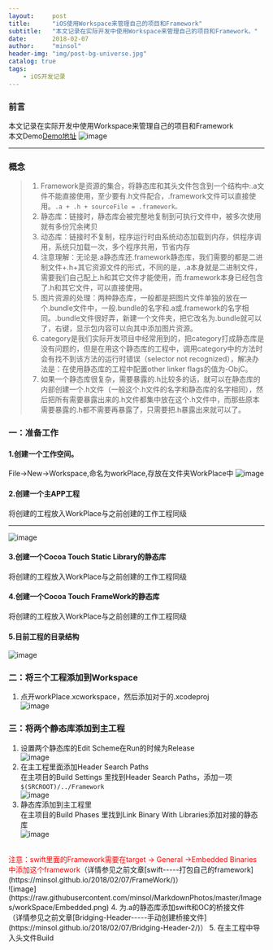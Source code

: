 ```yaml
---
layout:     post
title:      "iOS使用Workspace来管理自己的项目和Framework"
subtitle:   "本文记录在实际开发中使用Workspace来管理自己的项目和Framework。"
date:       2018-02-07
author:     "minsol"
header-img: "img/post-bg-universe.jpg"
catalog: true
tags:
    - iOS开发记录
---
```


### 前言
本文记录在实际开发中使用Workspace来管理自己的项目和Framework
</br>本文Demo[Demo地址](https://github.com/minsol/WorkSpace)
![image](https://raw.githubusercontent.com/minsol/MarkdownPhotos/master/Images/workSpace/framework.png)

***


### 概念

>1. Framework是资源的集合，将静态库和其头文件包含到一个结构中:.a文件不能直接使用，至少要有.h文件配合，.framework文件可以直接使用。`.a + .h + sourceFile = .framework。`
>2. 静态库：链接时，静态库会被完整地复制到可执行文件中，被多次使用就有多份冗余拷贝
>3. 动态库：链接时不复制，程序运行时由系统动态加载到内存，供程序调用，系统只加载一次，多个程序共用，节省内存
>4. 注意理解：无论是.a静态库还.framework静态库，我们需要的都是二进制文件+.h+其它资源文件的形式，不同的是，.a本身就是二进制文件，需要我们自己配上.h和其它文件才能使用，而.framework本身已经包含了.h和其它文件，可以直接使用。
>5. 图片资源的处理：两种静态库，一般都是把图片文件单独的放在一个.bundle文件中，一般.bundle的名字和.a或.framework的名字相同。.bundle文件很好弄，新建一个文件夹，把它改名为.bundle就可以了，右键，显示包内容可以向其中添加图片资源。
>6. category是我们实际开发项目中经常用到的，把category打成静态库是没有问题的，但是在用这个静态库的工程中，调用category中的方法时会有找不到该方法的运行时错误（selector not recognized），解决办法是：在使用静态库的工程中配置other linker flags的值为-ObjC。
>7. 如果一个静态库很复杂，需要暴露的.h比较多的话，就可以在静态库的内部创建一个.h文件（一般这个.h文件的名字和静态库的名字相同），然后把所有需要暴露出来的.h文件都集中放在这个.h文件中，而那些原本需要暴露的.h都不需要再暴露了，只需要把.h暴露出来就可以了。



### 一：准备工作
#### 1.创建一个工作空间。
File->New->Workspace,命名为workPlace,存放在文件夹WorkPlace中
![image](https://raw.githubusercontent.com/minsol/MarkdownPhotos/master/Images/workSpace/workPlace.png)
#### 2.创建一个主APP工程
将创建的工程放入WorkPlace与之前创建的工作工程同级
***
![image](https://raw.githubusercontent.com/minsol/MarkdownPhotos/master/Images/workSpace/cocoaTouch.png)
#### 3.创建一个Cocoa Touch Static Library的静态库
将创建的工程放入WorkPlace与之前创建的工作工程同级
#### 4.创建一个Cocoa Touch FrameWork的静态库
将创建的工程放入WorkPlace与之前创建的工作工程同级
#### 5.目前工程的目录结构
![image](https://raw.githubusercontent.com/minsol/MarkdownPhotos/master/Images/workSpace/Contents.png)


### 二：将三个工程添加到Workspace
1. 点开workPlace.xcworkspace，然后添加对于的.xcodeproj
</br>![image](https://raw.githubusercontent.com/minsol/MarkdownPhotos/master/Images/workSpace/addFile.png)

### 三：将两个静态库添加到主工程
1. 设置两个静态库的Edit Scheme在Run的时候为Release
</br>![image](https://raw.githubusercontent.com/minsol/MarkdownPhotos/master/Images/workSpace/editScheme.png)
2. 在主工程里面添加Header Search Paths
</br>在主项目的Build Settings 里找到Header Search Paths，添加一项`$(SRCROOT)/../Framework`
</br>![image](https://raw.githubusercontent.com/minsol/MarkdownPhotos/master/Images/workSpace/HeaderSearch.png)
3. 静态库添加到主工程里
</br>在主项目的Build Phases 里找到Link Binary With Libraries添加对接的静态库
</br>![image](https://raw.githubusercontent.com/minsol/MarkdownPhotos/master/Images/workSpace/LinkBinary.png)
</br>
<font color=red>注意：swift里面的Framework需要在target -> General ->Embedded Binaries 中添加这个framework</font>（详情参见之前文章[swift-----打包自己的framework](https://minsol.github.io/2018/02/07/FrameWork/)）
</br>![image](https://raw.githubusercontent.com/minsol/MarkdownPhotos/master/Images/workSpace/Embedded.png)
4. 为.a的静态库添加swift和OC的桥接文件
</br>（详情参见之前文章[Bridging-Header-----手动创建桥接文件](https://minsol.github.io/2018/02/07/Bridging-Header-2/)）
5. 在主工程中导入头文件Build
















